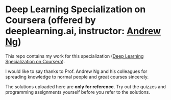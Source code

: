# Deep Learning Specialization on Coursera (offered by deeplearning.ai, instructor: [Andrew Ng](http://www.andrewng.org/))

This repo contains my work for this specialization ([Deep Learning Specialization on Coursera](https://www.coursera.org/specializations/deep-learning)).  

I would like to say thanks to Prof. Andrew Ng and his colleagues for spreading knowledge to normal people and great courses sincerely. 


The solutions uploaded here are **only for reference**. Try out the quizzes and programming assignments yourself before you refer to the solutions. 